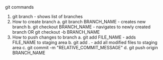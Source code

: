 git commands

1. git branch - shows list of branches
2. How to create branch
   a. git branch BRANCH_NAME - creates new branch
   b. git checkout BRANCH_NAME - navigates to newly created branch
   OR
   git checkout -b BRANCH_NAME
3. How to push changes to branch
   a. git add FILE_NAME - adds FILE_NAME to staging area
   b. git add . - add all modified files to staging area
   c. git commit -m "RELATIVE_COMMIT_MESSAGE"
   d. git push origin BRANCH_NAME
